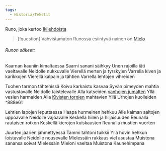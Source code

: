 ```yaml
---
tags:
  - Historia/Tekstit
---
```

Runo, joka kertoo [Ikilehdoista](Ikilehdot.md)

>[!question] Vahvistamaton
> Runossa esiintyvä nainen on [Mielo](Mielo.md)


###### Runon säkeet:

Kaarnan kauniin kimaltaessa 
Saarni sanani säihkyy 
Unen rajoilla iäti vaeltavalle 
Neidolle nukkuvalle 
Vierellä merten ja tyrskyjen 
Varrella kiven ja karikkojen 
Vierellä kalpain ja tähtien 
Varrella lehtojen vihreiden 

Tuohen tarmon tähtehissä 
Koivu karkaistu kasvaa 
Syvän pimeyden mahtia vastustavalle 
Neidolle taistelevalle 
Alla katseiden [vanhojen jumalten](Ulthâz.md) 
Yllä vesien harmaiden 
Alla [Kivisten tornien](Bôl-Thazâdin%20hautatornit.md) mahtavien 
Yllä Urhojen kuolleiden  ^888e61

Lehtien lapojen leputtaessa 
Haapa hurmeinen hehkuu 
Alle kalman aaltojen uppoavalle 
Neidolle vajoavalle 
Keskellä hiilen ja hiljaisuuden 
Reunalla rautaisen rotkon 
Keskellä kierojen kuiskausten 
Reunalla mustien vuorten 

Juurten jäärien jähmettyessä 
Tammi tahtoni tuikkii 
Yllä hovin hehkun loistavalle 
Neidolle nousevalle 
Mielessäin rakkaus viel asustaa
Muistona sanansa soivat 
Mielessäin Mieloni vaeltaa 
Muistona Kaunehimpana